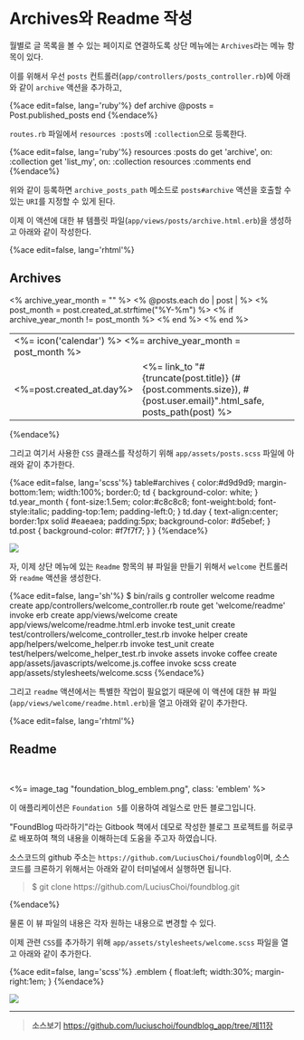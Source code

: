 # Archives와 Readme 작성

월별로 글 목록을 볼 수 있는 페이지로 연결하도록 상단 메뉴에는 `Archives`라는 메뉴 항목이 있다.

이를 위해서 우선 `posts` 컨트롤러(`app/controllers/posts_controller.rb`)에 아래와 같이 `archive` 액션을 추가하고,

{%ace edit=false, lang='ruby'%}
def archive
  @posts = Post.published_posts
end
{%endace%}

`routes.rb` 파일에서 `resources :posts`에 `:collection`으로 등록한다.

{%ace edit=false, lang='ruby'%}
resources :posts do
  get 'archive', on: :collection
  get 'list_my', on: :collection
  resources :comments
end
{%endace%}

위와 같이 등록하면 `archive_posts_path` 메소드로 `posts#archive` 액션을 호출할 수 있는 `URI`를 지정할 수 있게 된다.

이제 이 액션에 대한 뷰 템플릿 파일(`app/views/posts/archive.html.erb`)을 생성하고 아래와 같이 작성한다.

{%ace edit=false, lang='rhtml'%}
<h2>Archives</h2>
<table id='archives'>
  <% archive_year_month = "" %>
  <% @posts.each do | post | %>
    <% post_month = post.created_at.strftime("%Y-%m") %>
    <% if archive_year_month != post_month %>
    <tr>
      <td colspan='2' class='year_month'>
        <%= icon('calendar') %>
        <%= archive_year_month = post_month %>
      </td>
    </tr>
    <% end %>
    <tr>
      <td class='day'><%=post.created_at.day%></td>
      <td class='post'>
        <%= link_to "#{truncate(post.title)} (#{post.comments.size}), #{post.user.email}".html_safe, posts_path(post) %>
      </td>
    </tr>
  <% end %>
</table>
{%endace%}

그리고 여기서 사용한 `CSS` 클래스를 작성하기 위해 `app/assets/posts.scss` 파일에 아래와 같이 추가한다.

{%ace edit=false, lang='scss'%}
table#archives {
  color:#d9d9d9;
  margin-bottom:1em;
  width:100%;
  border:0;
  td {
    background-color: white;
  }
  td.year_month {
    font-size:1.5em;
    color:#c8c8c8;
    font-weight:bold;
    font-style:italic;
    padding-top:1em;
    padding-left:0;
  }
  td.day {
    text-align:center;
    border:1px solid #eaeaea;
    padding:5px;
    background-color: #d5ebef;
  }
  td.post {
    background-color: #f7f7f7;
  }
}
{%endace%}

![](http://i1373.photobucket.com/albums/ag392/rorlab/Photobucket%20Desktop%20-%20RORLAB/FoundBlog/2014-06-26_19-12-40_zpsfa97002a.png)

자, 이제 상단 메뉴에 있는 `Readme` 항목의 뷰 파일을 만들기 위해서 `welcome` 컨트롤러와 `readme` 액션을 생성한다.

{%ace edit=false, lang='sh'%}
$ bin/rails g controller welcome readme
      create  app/controllers/welcome_controller.rb
       route  get 'welcome/readme'
      invoke  erb
      create    app/views/welcome
      create    app/views/welcome/readme.html.erb
      invoke  test_unit
      create    test/controllers/welcome_controller_test.rb
      invoke  helper
      create    app/helpers/welcome_helper.rb
      invoke    test_unit
      create      test/helpers/welcome_helper_test.rb
      invoke  assets
      invoke    coffee
      create      app/assets/javascripts/welcome.js.coffee
      invoke    scss
      create      app/assets/stylesheets/welcome.scss
{%endace%}

그리고 `readme` 액션에서는 특별한 작업이 필요없기 때문에 이 액션에 대한 뷰 파일(`app/views/welcome/readme.html.erb`)을 열고 아래와 같이 추가한다.

{%ace edit=false, lang='rhtml'%}
<h2>Readme</h2>
<br />

<%= image_tag "foundation_blog_emblem.png", class: 'emblem'  %>

<p>이 애플리케이션은 <code>Foundation 5</code>를 이용하여 레일스로 만든 블로그입니다. </p>
<p>"FoundBlog 따라하기"라는 Gitbook 책에서 데모로 작성한 블로그 프로젝트를 허로쿠로 배포하여 책의 내용을 이해하는데 도움을 주고자 하였습니다.</p>
<p>소스코드의 github 주소는 <code>https://github.com/LuciusChoi/foundblog</code>이며, 소스코드를 크론하기 위해서는 아래와 같이 터미널에서 실행하면 됩니다. </p>

<blockquote>
  $ git clone https://github.com/LuciusChoi/foundblog.git
</blockquote>
{%endace%}

물론 이 뷰 파일의 내용은 각자 원하는 내용으로 변경할 수 있다.

이제 관련 `CSS`를 추가하기 위해 `app/assets/stylesheets/welcome.scss` 파일을 열고 아래와 같이 추가한다.

{%ace edit=false, lang='scss'%}
.emblem {
  float:left;
  width:30%;
  margin-right:1em;
}
{%endace%}

![](http://i1373.photobucket.com/albums/ag392/rorlab/Photobucket%20Desktop%20-%20RORLAB/FoundBlog/2014-06-26_19-16-58_zps96d40a36.png)


---

> **소스보기** https://github.com/luciuschoi/foundblog_app/tree/제11장
